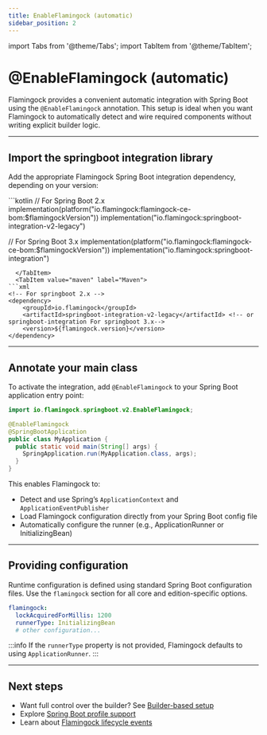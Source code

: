 ```yaml
---
title: EnableFlamingock (automatic)
sidebar_position: 2
---
```

import Tabs from '@theme/Tabs';
import TabItem from '@theme/TabItem';

# @EnableFlamingock (automatic)

Flamingock provides a convenient automatic integration with Spring Boot using the `@EnableFlamingock` annotation. This setup is ideal when you want Flamingock to automatically detect and wire required components without writing explicit builder logic.

---

## Import the springboot integration library

Add the appropriate Flamingock Spring Boot integration dependency, depending on your version:

<Tabs groupId="gradle_maven">
  <TabItem value="gradle" label="Gradle">
```kotlin
// For Spring Boot 2.x
implementation(platform("io.flamingock:flamingock-ce-bom:$flamingockVersion"))
implementation("io.flamingock:springboot-integration-v2-legacy")

// For Spring Boot 3.x
implementation(platform("io.flamingock:flamingock-ce-bom:$flamingockVersion"))
implementation("io.flamingock:springboot-integration")
```
  </TabItem>
  <TabItem value="maven" label="Maven">
```xml
<!-- For springboot 2.x -->
<dependency>
    <groupId>io.flamingock</groupId>
    <artifactId>springboot-integration-v2-legacy</artifactId> <!-- or  springboot-integration For springboot 3.x-->
    <version>${flamingock.version}</version>
</dependency>
```
  </TabItem>
</Tabs>

---

## Annotate your main class

To activate the integration, add `@EnableFlamingock` to your Spring Boot application entry point:

```java
import io.flamingock.springboot.v2.EnableFlamingock;

@EnableFlamingock
@SpringBootApplication
public class MyApplication {
  public static void main(String[] args) {
    SpringApplication.run(MyApplication.class, args);
  }
}
```

This enables Flamingock to:

- Detect and use Spring’s `ApplicationContext` and `ApplicationEventPublisher`
- Load Flamingock configuration directly from your Spring Boot config file
- Automatically configure the runner (e.g., ApplicationRunner or InitializingBean)

---

## Providing configuration

Runtime configuration is defined using standard Spring Boot configuration files. Use the `flamingock` section for all core and edition-specific options.

```yaml
flamingock:
  lockAcquiredForMillis: 1200
  runnerType: InitializingBean
  # other configuration...
```

:::info
If the `runnerType` property is not provided, Flamingock defaults to using `ApplicationRunner`.
:::

---

## Next steps

- Want full control over the builder? See [Builder-based setup](builder-based-setup.md)
- Explore [Spring Boot profile support](profiles.md)
- Learn about [Flamingock lifecycle events](events.md)
